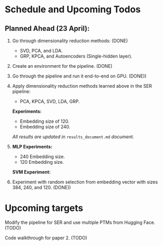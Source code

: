 # Schedule and Upcoming Todos

## Planned Ahead (23 April):

1. Go through dimensionality reduction methods: (DONE)
   - SVD, PCA, and LDA.
   - GRP, KPCA, and Autoencoders (Single-hidden layer).

2. Create an environment for the pipeline. (DONE)

3. Go through the pipeline and run it end-to-end on GPU. (DONE))

4. Apply dimensionality reduction methods learned above in the SER pipeline:
   - PCA, KPCA, SVD, LDA, GRP.

   **Experiments:**
   - Embedding size of 120.
   - Embedding size of 240.

   *All results are updated in* `results_document.md` *document.*

5. **MLP Experiments:**
   - 240 Embedding size.
   - 120 Embedding size.

   **SVM Experiment:**

6. Experiment with random selection from embedding vector with sizes 384, 240, and 120. (DONE))

 
# Upcoming targets 
Modify the pipeline for SER and use multiple PTMs from Hugging Face. (TODO)

Code walkthrough for paper 2. (TODO)
